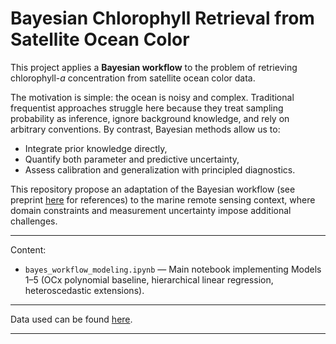 # Bayesian Chlorophyll Retrieval from Satellite Ocean Color

This project applies a **Bayesian workflow** to the problem of retrieving chlorophyll-*a* concentration from satellite ocean color data.  

The motivation is simple: the ocean is noisy and complex. Traditional frequentist approaches struggle here because they treat sampling probability as inference, ignore background knowledge, and rely on arbitrary conventions. By contrast, Bayesian methods allow us to:  

- Integrate prior knowledge directly,  
- Quantify both parameter and predictive uncertainty,  
- Assess calibration and generalization with principled diagnostics.  

This repository propose an adaptation of the Bayesian workflow (see preprint [here](https://doi.org/10.31223/X54J1J) for references) to the marine remote sensing context, where domain constraints and measurement uncertainty impose additional challenges.

---
Content:

- `bayes_workflow_modeling.ipynb` — Main notebook implementing Models 1–5 (OCx polynomial baseline, hierarchical linear regression, heteroscedastic extensions).

---

Data used can be found [here](https://doi.org/10.5281/zenodo.16951518). 

---

